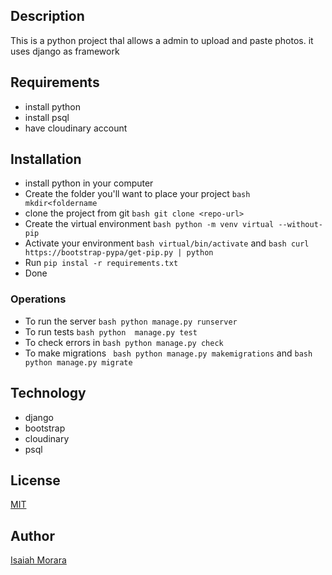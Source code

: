 ## Description

This is a python project thal allows a admin to upload and paste photos. it uses django as framework

## Requirements

- install python  
- install psql  
- have cloudinary account
## Installation
- install python in your computer  
- Create the folder you'll want to place your project ```bash mkdir<foldername```   
- clone the project from git ``bash git clone <repo-url> ``  
- Create the virtual environment ```bash python -m venv virtual --without-pip```  
- Activate your environment ```bash virtual/bin/activate``` and ```bash curl https://bootstrap-pypa/get-pip.py | python ```  
- Run ```pip instal -r requirements.txt ```  
- Done 
### Operations
- To run the server ```bash python manage.py runserver ```  
- To run tests ```bash python  manage.py test ```  
- To check errors in ``bash python manage.py check ``  
- To make migrations `` bash python manage.py makemigrations`` and ``bash python manage.py migrate ``
## Technology
  - django  
  - bootstrap  
  - cloudinary
  - psql
## License
  [MIT](LICENSE) 
  
## Author

[Isaiah Morara](https://https://github.com/IsaiahKe)
